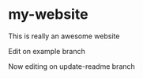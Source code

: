 # my-website

 This is really an awesome website

Edit on example branch

Now editing on update-readme branch
